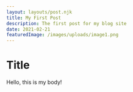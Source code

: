 ```yaml
---
layout: layouts/post.njk
title: My First Post
description: The first post for my blog site
date: 2021-02-21
featuredImage: /images/uploads/image1.png
---
```


# Title

Hello, this is my body!